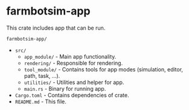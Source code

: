 # farmbotsim-app

This crate includes app that can be run.

`farmbotsim-app/`
- `src/`
  - `app_module/` - Main app functionality.
  - `rendering/` - Responsible for rendering.
  - `tool_module/` - Contains tools for app modes (simulation, editor, path, task, ...).
  - `utilities/` - Utilities and helper for app.
  - `main.rs` - Binary for running app.
- `Cargo.toml` - Contains dependencies of crate.
- `README.md` - This file.